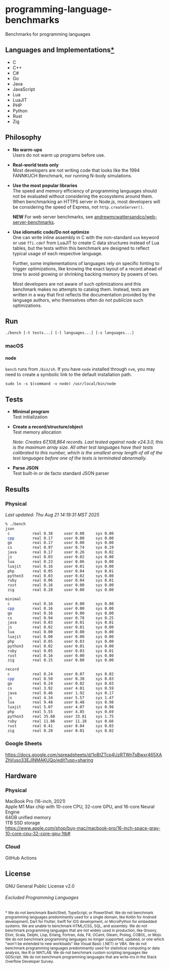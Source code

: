 # programming-language-benchmarks
Benchmarks for programming languages

## Languages and Implementations[*](#excluded-programming-languages)
* C
* C++
* C#
* Go
* Java
* JavaScript
* Lua
* LuaJIT
* PHP
* Python
* Rust
* Zig

## Philosophy
* **No warm-ups**  
  Users do not warm up programs before use.
* **Real-world tests only**  
  Most developers are not writing code that looks like the 1994 FANNKUCH
  Benchmark, nor running N-body simulations.
* **Use the most popular libraries**  
  The speed and memory efficiency of programming languages should not be
  evaluated without considering the ecosystems around them. When benchmarking
  an HTTPS server in Node.js, most developers will be considering the speed of
  Express, not `http.createServer()`.

  **NEW** For web server benchmarks, see [andrewmcwattersandco/web-server-benchmarks][1].

* **Use idiomatic code/Do not optimize**  
  One can write inline assembly in C with the non-standard `asm` keyword or use
  `ffi.cdef` from LuaJIT to create C data structures instead of Lua tables, but
  the tests within this benchmark are designed to reflect typical usage of each
  respective language.

  Further, some implementations of languages rely on specific hinting to
  trigger optimizations, like knowing the exact layout of a record ahead of
  time to avoid growing or shrinking backing memory by powers of two.

  Most developers are not aware of such optimizations and this benchmark makes
  no attempts to catalog them. Instead, tests are written in a way that first
  reflects the documentation provided by the language authors, who themselves
  often do not publicize such optimizations.

## Run
```sh
./bench [-t tests...] [-l languages...] [-s languages...]
```

### macOS
#### node
`bench` runs from `/bin/sh`. If you have `node` installed through `nvm`, you may
need to create a symbolic link to the default installation path.
```
sudo ln -s $(command -v node) /usr/local/bin/node
```

## Tests
* **Minimal program**  
  Test initialization
* **Create a record/structure/object**  
  Test memory allocation

  _Note: Creates 67,108,864 records. Last tested against node v24.3.0, this is
  the maximum array size. All other test languages have their tests calibrated
  to this number, which is the smallest array length of all of the test
  languages before one of the tests is terminated abnormally._
* **Parse JSON**  
  Test built-in or de facto standard JSON parser

## Results
### Physical
*Last updated: Thu Aug 21 14:19:31 MST 2025*
```sh
% ./bench
json
 c          real 0.38     user 0.00     sys 0.00
 cpp        real 0.17     user 0.00     sys 0.00
 go         real 0.17     user 0.00     sys 0.00
 cs         real 0.97     user 0.74     sys 0.19
 java       real 0.17     user 0.26     sys 0.02
 js         real 0.03     user 0.02     sys 0.00
 lua        real 0.23     user 0.06     sys 0.00
 luajit     real 0.16     user 0.01     sys 0.00
 php        real 0.05     user 0.04     sys 0.01
 python3    real 0.03     user 0.02     sys 0.00
 ruby       real 0.06     user 0.04     sys 0.01
 rust       real 0.16     user 0.00     sys 0.00
 zig        real 0.28     user 0.00     sys 0.00

minimal
 c          real 0.16     user 0.00     sys 0.00
 cpp        real 0.16     user 0.00     sys 0.00
 go         real 0.16     user 0.00     sys 0.00
 cs         real 0.94     user 0.78     sys 0.25
 java       real 0.03     user 0.01     sys 0.01
 js         real 0.02     user 0.01     sys 0.00
 lua        real 0.00     user 0.00     sys 0.00
 luajit     real 0.00     user 0.00     sys 0.00
 php        real 0.05     user 0.03     sys 0.00
 python3    real 0.02     user 0.01     sys 0.00
 ruby       real 0.05     user 0.03     sys 0.01
 rust       real 0.16     user 0.00     sys 0.00
 zig        real 0.15     user 0.00     sys 0.00

record
 c          real 0.24     user 0.07     sys 0.02
 cpp        real 0.50     user 0.30     sys 0.03
 go         real 0.24     user 0.02     sys 0.03
 cs         real 3.92     user 4.01     sys 0.59
 java       real 0.46     user 1.92     sys 0.17
 js         real 4.34     user 5.57     sys 1.47
 lua        real 9.48     user 8.48     sys 0.98
 luajit     real 5.07     user 4.07     sys 0.98
 php        real 5.55     user 4.85     sys 0.69
 python3    real 35.60    user 33.81    sys 1.75
 ruby       real 11.86    user 11.18    sys 0.66
 rust       real 0.41     user 0.04     sys 0.03
 zig        real 0.20     user 0.01     sys 0.02
```

### Google Sheets
https://docs.google.com/spreadsheets/d/1oBtZTcp4UzRTWnTsBwxr465XAZhVuso33EJINMAKUQo/edit?usp=sharing

## Hardware
### Physical
MacBook Pro (16-inch, 2021)  
Apple M1 Max chip with 10-core CPU, 32-core GPU, and 16-core Neural Engine  
64GB unified memory  
1TB SSD storage  
https://www.apple.com/shop/buy-mac/macbook-pro/16-inch-space-gray-10-core-cpu-32-core-gpu-1tb#

### Cloud
GitHub Actions

## License
GNU General Public License v2.0

###### Excluded Programming Languages
<sub>\* We do not benchmark Bash/Shell, TypeScript, or PowerShell. We do not
benchmark programming languages predominantly used for a single domain, like
Kotlin for Android development, Dart for Flutter, Swift for iOS development, or
MicroPython for embedded systems. We are unable to benchmark HTML/CSS, SQL, and
assembly. We do not benchmark programming languages that are not widely used in
production, like Groovy, Elixir, Scala, Delphi, Lisp, Erlang, Fortran, Ada, F#,
OCaml, Gleam, Prolog, COBOL, or Mojo. We do not benchmark programming languages
no longer supported, updated, or one which "won't be extended to new workloads"
like Visual Basic (.NET) or VBA. We do not benchmark programming languages
predominantly used for statistical computing or data analysis, like R or MATLAB.
We do not benchmark custom scripting languages like GDScript. We do not
benchmark programming languages that are write-ins in the Stack Overflow
Developer Survey.</sub>

[1]: https://github.com/andrewmcwattersandco/web-server-benchmarks
